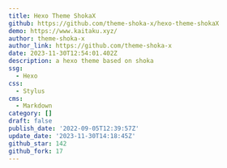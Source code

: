 ```yaml
---
title: Hexo Theme ShokaX
github: https://github.com/theme-shoka-x/hexo-theme-shokaX
demo: https://www.kaitaku.xyz/
author: theme-shoka-x
author_link: https://github.com/theme-shoka-x
date: 2023-11-30T12:54:01.402Z
description: a hexo theme based on shoka
ssg:
  - Hexo
css:
  - Stylus
cms:
  - Markdown
category: []
draft: false
publish_date: '2022-09-05T12:39:57Z'
update_date: '2023-11-30T14:18:45Z'
github_star: 142
github_fork: 17
---
```


